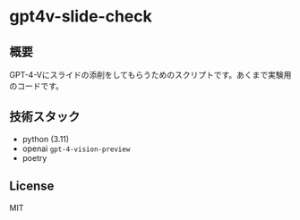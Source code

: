 # gpt4v-slide-check

## 概要
GPT-4-Vにスライドの添削をしてもらうためのスクリプトです。あくまで実験用のコードです。

## 技術スタック
- python (3.11)
- openai `gpt-4-vision-preview`
- poetry

## License
MIT
